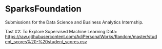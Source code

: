 # SparksFoundation
Submissions for the Data Science and Business Analytics Internship.

Tast #2: To Explore Supervised Machine Learning 
Data: https://raw.githubusercontent.com/AdiPersonalWorks/Random/master/student_scores%20-%20student_scores.csv


